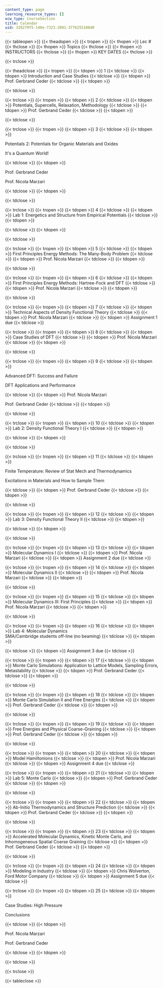 ```yaml
---
content_type: page
learning_resource_types: []
ocw_type: CourseSection
title: Calendar
uid: 326279f5-140e-7323-2091-3776255108d0
---
```


{{< tableopen >}}
{{< theadopen >}}
{{< tropen >}}
{{< thopen >}}
Lec #
{{< thclose >}}
{{< thopen >}}
Topics
{{< thclose >}}
{{< thopen >}}
INSTRUCTORS
{{< thclose >}}
{{< thopen >}}
KEY DATES
{{< thclose >}}

{{< trclose >}}

{{< theadclose >}}
{{< tropen >}}
{{< tdopen >}}
1
{{< tdclose >}}
{{< tdopen >}}
Introduction and Case Studies
{{< tdclose >}}
{{< tdopen >}}
Prof. Gerbrand Ceder
{{< tdclose >}}
{{< tdopen >}}

{{< tdclose >}}

{{< trclose >}}
{{< tropen >}}
{{< tdopen >}}
2
{{< tdclose >}}
{{< tdopen >}}
Potentials, Supercells, Relaxation, Methodology
{{< tdclose >}}
{{< tdopen >}}
Prof. Gerbrand Ceder
{{< tdclose >}}
{{< tdopen >}}

{{< tdclose >}}

{{< trclose >}}
{{< tropen >}}
{{< tdopen >}}
3
{{< tdclose >}}
{{< tdopen >}}


Potentials 2: Potentials for Organic Materials and Oxides

It's a Quantum World!


{{< tdclose >}}
{{< tdopen >}}


Prof. Gerbrand Ceder

Prof. Nicola Marzari


{{< tdclose >}}
{{< tdopen >}}

{{< tdclose >}}

{{< trclose >}}
{{< tropen >}}
{{< tdopen >}}
4
{{< tdclose >}}
{{< tdopen >}}
Lab 1: Energetics and Structure from Empirical Potentials
{{< tdclose >}}
{{< tdopen >}}

{{< tdclose >}}
{{< tdopen >}}

{{< tdclose >}}

{{< trclose >}}
{{< tropen >}}
{{< tdopen >}}
5
{{< tdclose >}}
{{< tdopen >}}
First Principles Energy Methods: The Many-Body Problem
{{< tdclose >}}
{{< tdopen >}}
Prof. Nicola Marzari
{{< tdclose >}}
{{< tdopen >}}

{{< tdclose >}}

{{< trclose >}}
{{< tropen >}}
{{< tdopen >}}
6
{{< tdclose >}}
{{< tdopen >}}
First Principles Energy Methods: Hartree-Fock and DFT
{{< tdclose >}}
{{< tdopen >}}
Prof. Nicola Marzari
{{< tdclose >}}
{{< tdopen >}}

{{< tdclose >}}

{{< trclose >}}
{{< tropen >}}
{{< tdopen >}}
7
{{< tdclose >}}
{{< tdopen >}}
Technical Aspects of Density Functional Theory
{{< tdclose >}}
{{< tdopen >}}
Prof. Nicola Marzari
{{< tdclose >}}
{{< tdopen >}}
Assignment 1 due
{{< tdclose >}}

{{< trclose >}}
{{< tropen >}}
{{< tdopen >}}
8
{{< tdclose >}}
{{< tdopen >}}
Case Studies of DFT
{{< tdclose >}}
{{< tdopen >}}
Prof. Nicola Marzari
{{< tdclose >}}
{{< tdopen >}}

{{< tdclose >}}

{{< trclose >}}
{{< tropen >}}
{{< tdopen >}}
9
{{< tdclose >}}
{{< tdopen >}}


Advanced DFT: Success and Failure

DFT Applications and Performance


{{< tdclose >}}
{{< tdopen >}}
Prof. Nicola Marzari  
  
Prof. Gerbrand Ceder
{{< tdclose >}}
{{< tdopen >}}

{{< tdclose >}}

{{< trclose >}}
{{< tropen >}}
{{< tdopen >}}
10
{{< tdclose >}}
{{< tdopen >}}
Lab 2: Density Functional Theory I
{{< tdclose >}}
{{< tdopen >}}

{{< tdclose >}}
{{< tdopen >}}

{{< tdclose >}}

{{< trclose >}}
{{< tropen >}}
{{< tdopen >}}
11
{{< tdclose >}}
{{< tdopen >}}


Finite Temperature: Review of Stat Mech and Thermodynamics

Excitations in Materials and How to Sample Them


{{< tdclose >}}
{{< tdopen >}}
Prof. Gerbrand Ceder
{{< tdclose >}}
{{< tdopen >}}

{{< tdclose >}}

{{< trclose >}}
{{< tropen >}}
{{< tdopen >}}
12
{{< tdclose >}}
{{< tdopen >}}
Lab 3: Density Functional Theory II
{{< tdclose >}}
{{< tdopen >}}

{{< tdclose >}}
{{< tdopen >}}

{{< tdclose >}}

{{< trclose >}}
{{< tropen >}}
{{< tdopen >}}
13
{{< tdclose >}}
{{< tdopen >}}
Molecular Dynamics I
{{< tdclose >}}
{{< tdopen >}}
Prof. Nicola Marzari
{{< tdclose >}}
{{< tdopen >}}
Assignment 2 due
{{< tdclose >}}

{{< trclose >}}
{{< tropen >}}
{{< tdopen >}}
14
{{< tdclose >}}
{{< tdopen >}}
Molecular Dynamics II
{{< tdclose >}}
{{< tdopen >}}
Prof. Nicola Marzari
{{< tdclose >}}
{{< tdopen >}}

{{< tdclose >}}

{{< trclose >}}
{{< tropen >}}
{{< tdopen >}}
15
{{< tdclose >}}
{{< tdopen >}}
Molecular Dynamics III: First Principles
{{< tdclose >}}
{{< tdopen >}}
Prof. Nicola Marzari
{{< tdclose >}}
{{< tdopen >}}

{{< tdclose >}}

{{< trclose >}}
{{< tropen >}}
{{< tdopen >}}
16
{{< tdclose >}}
{{< tdopen >}}
Lab 4: Molecular Dynamics  
SMA/Cambridge students off-line (no beaming)
{{< tdclose >}}
{{< tdopen >}}

{{< tdclose >}}
{{< tdopen >}}
Assignment 3 due
{{< tdclose >}}

{{< trclose >}}
{{< tropen >}}
{{< tdopen >}}
17
{{< tdclose >}}
{{< tdopen >}}
Monte Carlo Simulations: Application to Lattice Models, Sampling Errors, Metastability
{{< tdclose >}}
{{< tdopen >}}
Prof. Gerbrand Ceder
{{< tdclose >}}
{{< tdopen >}}

{{< tdclose >}}

{{< trclose >}}
{{< tropen >}}
{{< tdopen >}}
18
{{< tdclose >}}
{{< tdopen >}}
Monte Carlo Simulation II and Free Energies
{{< tdclose >}}
{{< tdopen >}}
Prof. Gerbrand Ceder
{{< tdclose >}}
{{< tdopen >}}

{{< tdclose >}}

{{< trclose >}}
{{< tropen >}}
{{< tdopen >}}
19
{{< tdclose >}}
{{< tdopen >}}
Free Energies and Physical Coarse-Graining
{{< tdclose >}}
{{< tdopen >}}
Prof. Gerbrand Ceder
{{< tdclose >}}
{{< tdopen >}}

{{< tdclose >}}

{{< trclose >}}
{{< tropen >}}
{{< tdopen >}}
20
{{< tdclose >}}
{{< tdopen >}}
Model Hamiltonions
{{< tdclose >}}
{{< tdopen >}}
Prof. Nicola Marzari
{{< tdclose >}}
{{< tdopen >}}
Assignment 4 due
{{< tdclose >}}

{{< trclose >}}
{{< tropen >}}
{{< tdopen >}}
21
{{< tdclose >}}
{{< tdopen >}}
Lab 5: Monte Carlo
{{< tdclose >}}
{{< tdopen >}}
Prof. Gerbrand Ceder
{{< tdclose >}}
{{< tdopen >}}

{{< tdclose >}}

{{< trclose >}}
{{< tropen >}}
{{< tdopen >}}
22
{{< tdclose >}}
{{< tdopen >}}
Ab-Initio Thermodynamics and Structure Prediction
{{< tdclose >}}
{{< tdopen >}}
Prof. Gerbrand Ceder
{{< tdclose >}}
{{< tdopen >}}

{{< tdclose >}}

{{< trclose >}}
{{< tropen >}}
{{< tdopen >}}
23
{{< tdclose >}}
{{< tdopen >}}
Accelerated Molecular Dynamics, Kinetic Monte Carlo, and Inhomogeneous Spatial Coarse Graining
{{< tdclose >}}
{{< tdopen >}}
Prof. Gerbrand Ceder
{{< tdclose >}}
{{< tdopen >}}

{{< tdclose >}}

{{< trclose >}}
{{< tropen >}}
{{< tdopen >}}
24
{{< tdclose >}}
{{< tdopen >}}
Modeling in Industry
{{< tdclose >}}
{{< tdopen >}}
Chris Wolverton, Ford Motor Company
{{< tdclose >}}
{{< tdopen >}}
Assignment 5 due
{{< tdclose >}}

{{< trclose >}}
{{< tropen >}}
{{< tdopen >}}
25
{{< tdclose >}}
{{< tdopen >}}


Case Studies: High Pressure

Conclusions


{{< tdclose >}}
{{< tdopen >}}


Prof. Nicola Marzari

Prof. Gerbrand Ceder


{{< tdclose >}}
{{< tdopen >}}

{{< tdclose >}}

{{< trclose >}}

{{< tableclose >}}